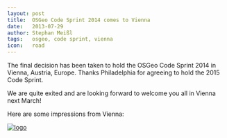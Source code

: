 ```yaml
---
layout: post
title:  OSGeo Code Sprint 2014 comes to Vienna
date:   2013-07-29
author: Stephan Meißl
tags:   osgeo, code sprint, vienna
icon:   road
---
```


The final decision has been taken to hold the OSGeo Code Sprint 2014 in Vienna, Austria, Europe. Thanks Philadelphia for agreeing to hold the 2015 Code Sprint.

We are quite exited and are looking forward to welcome you all in Vienna next March!

Here are some impressions from Vienna:

[![logo](https://upload.wikimedia.org/wikipedia/commons/7/7c/Collage_von_Wien.jpg "Vienna")](https://en.wikipedia.org/wiki/Vienna "Vienna at Wikipedia")
